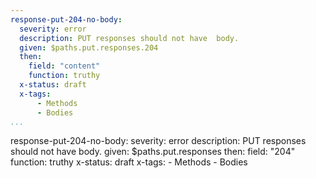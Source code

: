 ```yaml
---
response-put-204-no-body:
  severity: error
  description: PUT responses should not have  body.
  given: $paths.put.responses.204
  then:
    field: "content"
    function: truthy
  x-status: draft
  x-tags:
      - Methods
      - Bodies       
...
```

response-put-204-no-body:
  severity: error
  description: PUT responses should not have  body.
  given: $paths.put.responses
  then:
    field: "204"
    function: truthy
  x-status: draft
  x-tags:
      - Methods
      - Bodies       